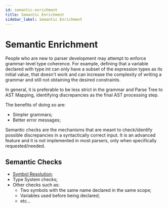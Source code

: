 ```yaml
---
id: semantic-enrichment
title: Semantic Enrichment
sidebar_label: Semantic Enrichment
---
```


# Semantic Enrichment

People who are new to parser development may attempt to enforce grammar-level type coherence. For example, defining that a variable declared with type int can only have a subset of the expression types as its initial value, that doesn't work and can increase the complexity of writing a grammar and still not obtaining the desired constraints.

In general, it is preferable to be less strict in the grammar and Parse Tree to AST Mapping, identifying discrepancies as the final AST processing step.

The benefits of doing so are:

- Simpler grammars;
- Better error messages;

Semantic checks are the mechanisms that are meant to check/identify possible discrepancies in a syntactically correct input. It is an advanced feature and it is not implemented in most parsers, only when specifically requested/needed.

## Semantic Checks

- [Symbol Resolution](symbol-resolution);
- Type System checks;
- Other checks such as:
    - Two symbols with the same name declared in the same scope;
    - Variables used before being declared;
    - etc...
